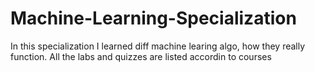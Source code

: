 # Machine-Learning-Specialization

In this specialization I learned diff machine learing algo, how they really function. All the labs and quizzes are listed accordin to courses  
